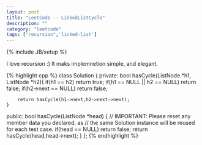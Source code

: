 ```yaml
---
layout: post
title: "LeetCode -- LinkedListCycle"
description: ""
category: "leetcode"
tags: ["recursion",'linked-list']
---
```

{% include JB/setup %}

I love recursion :) It maks implemnetion simple, and elegant.

{% highlight cpp %}
class Solution {
private:
    bool hasCycle(ListNode *h1, ListNode *h2){
        if(h1 == h2) return true;
        if(h1 == NULL || h2 == NULL) return false;
        if(h2->next == NULL) return false;
        
        return hasCycle(h1->next,h2->next->next);
    }
    
public:
    bool hasCycle(ListNode *head) {
        // IMPORTANT: Please reset any member data you declared, as
        // the same Solution instance will be reused for each test case.
        if(head == NULL) return false;
        return hasCycle(head,head->next);
    }
};
{% endhighlight %}


